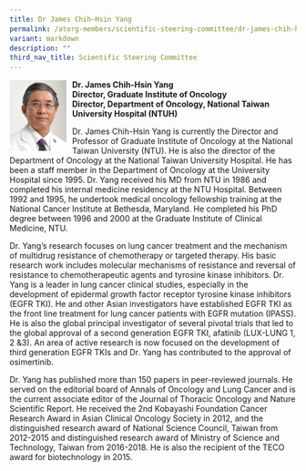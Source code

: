 ```yaml
---
title: Dr James Chih–Hsin Yang
permalink: /atorg-members/scientific-steering-committee/dr-james-chih-hsin-yang/
variant: markdown
description: ""
third_nav_title: Scientific Steering Committee
---
```

<img src="/images/ATORG%20Oncology%20Research%20Group/Scientific%20Steering%20Committee/dr_james.png" style="width: 100px; float: left; margin-right: 10px;">

<strong>Dr. James Chih-Hsin Yang<br>
Director, Graduate Institute of Oncology<br>
Director, Department of Oncology, National Taiwan University Hospital (NTUH)</strong>

Dr. James Chih-Hsin Yang is currently the Director and Professor of Graduate Institute of Oncology at the National Taiwan University (NTU). He is also the director of the Department of Oncology at the National Taiwan University Hospital. He has been a staff member in the Department of Oncology at the University Hospital since 1995. Dr. Yang received his MD from NTU in 1986 and completed his internal medicine residency at the NTU Hospital. Between 1992 and 1995, he undertook medical oncology fellowship training at the National Cancer Institute at Bethesda, Maryland. He completed his PhD degree between 1996 and 2000 at the Graduate Institute of Clinical Medicine, NTU.

Dr. Yang’s research focuses on lung cancer treatment and the mechanism of multidrug resistance of chemotherapy or targeted therapy. His basic research work includes molecular mechanisms of resistance and reversal of resistance to chemotherapeutic agents and tyrosine kinase inhibitors. Dr. Yang is a leader in lung cancer clinical studies, especially in the development of epidermal growth factor receptor tyrosine kinase inhibitors (EGFR TKI). He and other Asian investigators have established EGFR TKI as the front line treatment for lung cancer patients with EGFR mutation (IPASS). He is also the global principal investigator of several pivotal trials that led to the global approval of a second generation EGFR TKI, afatinib (LUX-LUNG 1, 2 &amp;3). An area of active research is now focused on the development of third generation EGFR TKIs and Dr. Yang has contributed to the approval of osimertinib.

Dr. Yang has published more than 150 papers in peer-reviewed journals. He served on the editorial board of Annals of Oncology and Lung Cancer and is the current associate editor of the Journal of Thoracic Oncology and Nature Scientific Report. He received the 2nd Kobayashi Foundation Cancer Research Award in Asian Clinical Oncology Society in 2012, and the distinguished research award of National Science Council, Taiwan from 2012-2015 and distinguished research award of Ministry of Science and Technology, Taiwan from 2016-2018. He is also the recipient of the TECO award for biotechnology in 2015.